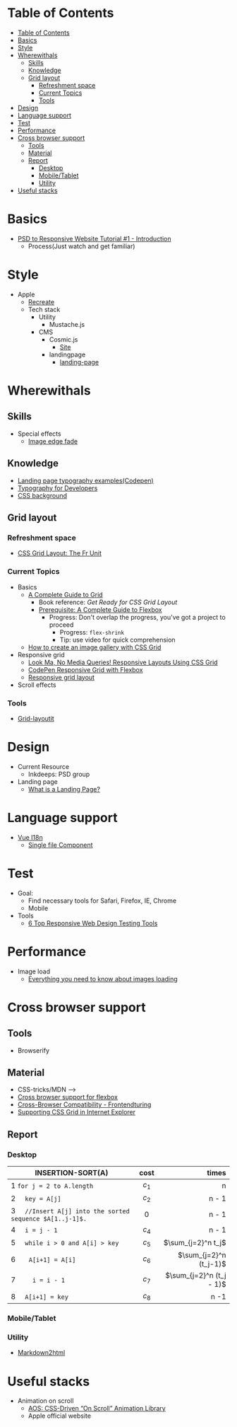 # Table of Contents
- [Table of Contents](#table-of-contents)
- [Basics](#basics)
- [Style](#style)
- [Wherewithals](#wherewithals)
  - [Skills](#skills)
  - [Knowledge](#knowledge)
  - [Grid layout](#grid-layout)
    - [Refreshment space](#refreshment-space)
    - [Current Topics](#current-topics)
    - [Tools](#tools)
- [Design](#design)
- [Language support](#language-support)
- [Test](#test)
- [Performance](#performance)
- [Cross browser support](#cross-browser-support)
  - [Tools](#tools-1)
  - [Material](#material)
  - [Report](#report)
    - [Desktop](#desktop)
    - [Mobile/Tablet](#mobiletablet)
    - [Utility](#utility)
- [Useful stacks](#useful-stacks)
# Basics
- [PSD to Responsive Website Tutorial #1 - Introduction](https://www.youtube.com/watch?v=KiFqtm0kRlI&list=PL4cUxeGkcC9j-0YIv3EDq58-B1yZWvw8_)
  - Process(Just watch and get familiar)

# Style
- Apple
  - [Recreate](https://www.youtube.com/watch?v=DEpF1nNz1l0)
  - Tech stack
    - Utility
      - Mustache.js
    - CMS
      - Cosmic.js
        - [Site](https://www.cosmicjs.com/)
      - landingpage
        - [landing-page](https://github.com/cosmicjs/landing-page)

# Wherewithals
## Skills
- Special effects
  - [Image edge fade](https://codepen.io/burtclan/pres/mLqxC)
## Knowledge
- [Landing page typography examples(Codepen)](https://codepen.io/designbyremedy/pen/aqjLx)
- [Typography for Developers](https://css-tricks.com/typography-for-developers/)
- [CSS background](https://www.w3.org/TR/css-backgrounds-3/)
## Grid layout
### Refreshment space
- [CSS Grid Layout: The Fr Unit](https://www.digitalocean.com/community/tutorials/css-css-grid-layout-fr-unit#:~:text=With%20CSS%20Grid%20Layout%2C%20we,the%20grid%20with%20grid%20areas.)

### Current Topics
- Basics
  - [A Complete Guide to Grid](https://css-tricks.com/snippets/css/complete-guide-grid/)
    - Book reference: *Get Ready for CSS Grid Layout*
    - [Prerequisite: A Complete Guide to Flexbox](https://css-tricks.com/snippets/css/a-guide-to-flexbox/)
      - Progress: Don't overlap the progress, you've got a project to proceed 
        - Progress: `flex-shrink`
        - Tip: use video for quick comprehension
  - [How to create an image gallery with CSS Grid](https://www.freecodecamp.org/news/how-to-create-an-image-gallery-with-css-grid-e0f0fd666a5c/)
- Responsive grid
  - [Look Ma, No Media Queries! Responsive Layouts Using CSS Grid](https://css-tricks.com/look-ma-no-media-queries-responsive-layouts-using-css-grid/)
  - [CodePen Responsive Grid with Flexbox](https://codepen.io/irinakramer/pen/jcLlp)
  - [Responsive grid layout](https://codepen.io/iconso22/pen/GGrVeg)
- Scroll effects
### Tools
- [Grid-layoutit](https://grid.layoutit.com/)
# Design
- Current Resource
  - Inkdeeps: PSD group
- Landing page
  - [What is a Landing Page?](https://www.youtube.com/watch?v=OeuS3PnjTH8)


# Language support
- [Vue I18n](https://kazupon.github.io/vue-i18n/)
  - [Single file Component](https://kazupon.github.io/vue-i18n/guide/sfc.html#basic-usage)

# Test
- Goal:
  - Find necessary tools for Safari, Firefox, IE, Chrome
  - Mobile
- Tools
  - [6 Top Responsive Web Design Testing Tools](https://stratabeat.com/responsive-web-design-testing-tools/)

# Performance
- Image load
  - [Everything you need to know about images loading](https://alfy.me/2019/10/18/everything-you-need-to-know-about-images-loading.html)


# Cross browser support
## Tools
- Browserify
## Material
- CSS-tricks/MDN --> 
- [Cross browser support for flexbox](https://css-tricks.com/almanac/properties/f/flex-wrap/)
- [Cross-Browser Compatibility - Frontendturing](https://frontend.turing.io/lessons/module-2/cross-browser-compat.html)
- [Supporting CSS Grid in Internet Explorer](https://medium.com/@elad/supporting-css-grid-in-internet-explorer-b38669e75d66)
## Report
### Desktop
| INSERTION-SORT(A) | cost | times |
| ----------------- |:----:| -----:|
| 1 ```for j = 2 to A.length``` | $c_1$ | n |
| 2 &nbsp; &nbsp; ```key = A[j]``` | $c_2$ | n - 1 |
| 3 &nbsp; &nbsp; ```//Insert A[j] into the sorted sequence $A[1..j-1]$.``` | 0 | n - 1 | 
| 4 &nbsp; &nbsp; ```i = j - 1``` | $c_4$ | n - 1 |
| 5 &nbsp; &nbsp; ```while i > 0 and A[i] > key```| $c_5$ | $\sum_{j=2}^n t_j$ | 
| 6 &nbsp; &nbsp; &nbsp; ```A[i+1] = A[i]``` | $c_6$ | $\sum_{j=2}^n (t_j-1)$ |
| 7 &nbsp; &nbsp; &nbsp;  ``` i = i - 1``` | $c_7$ | $\sum_{j=2}^n (t_j - 1)$ |
| 8 &nbsp; &nbsp; ```A[i+1] = key``` | $c_8$ | n -1 |
### Mobile/Tablet

### Utility
- [Markdown2html](https://markdowntohtml.com/)
# Useful stacks
- Animation on scroll
  - [AOS: CSS-Driven “On Scroll” Animation Library](https://css-tricks.com/aos-css-driven-scroll-animation-library/)
  - Apple official website